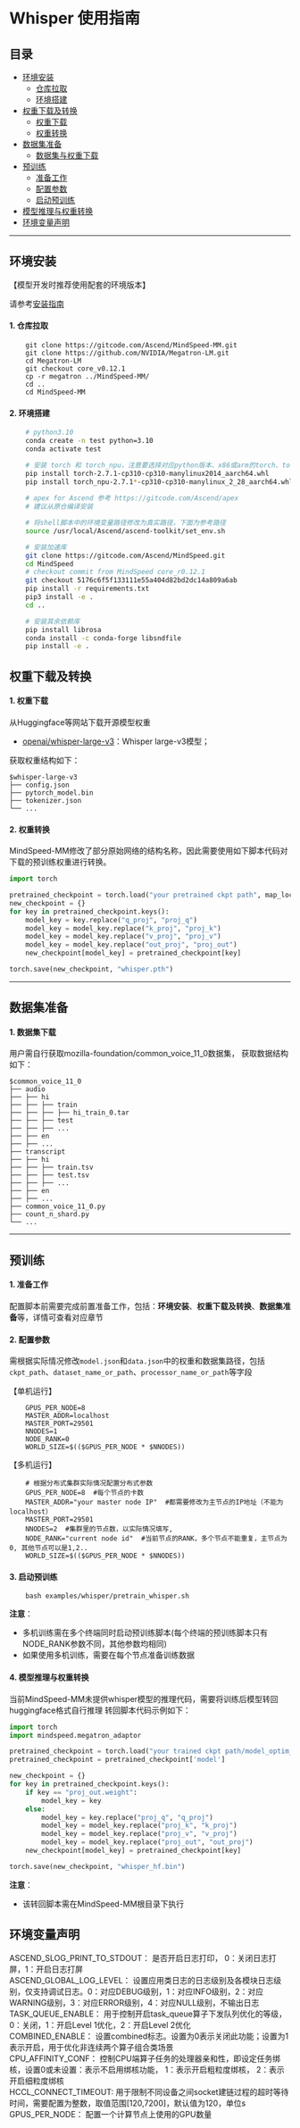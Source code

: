 # Whisper 使用指南

<p align="left">
</p>

## 目录

- [环境安装](#jump1)
  - [仓库拉取](#jump1.1)
  - [环境搭建](#jump1.2)
- [权重下载及转换](#jump2)
  - [权重下载](#jump2.1)
  - [权重转换](#jump2.2)
- [数据集准备](#jump3)
  - [数据集与权重下载](#jump3.1)
- [预训练](#jump4)
  - [准备工作](#jump4.1)
  - [配置参数](#jump4.2)
  - [启动预训练](#jump4.3)
- [模型推理与权重转换](#jump5)
- [环境变量声明](#jump6)

---

<a id="jump1"></a>

## 环境安装

【模型开发时推荐使用配套的环境版本】

请参考[安装指南](https://gitcode.com/Ascend/MindSpeed-MM/blob/master/docs/user-guide/installation.md)

<a id="jump1.1"></a>

#### 1. 仓库拉取

```shell
    git clone https://gitcode.com/Ascend/MindSpeed-MM.git 
    git clone https://github.com/NVIDIA/Megatron-LM.git
    cd Megatron-LM
    git checkout core_v0.12.1
    cp -r megatron ../MindSpeed-MM/
    cd ..
    cd MindSpeed-MM
```

<a id="jump1.2"></a>

#### 2. 环境搭建

```bash
    # python3.10
    conda create -n test python=3.10
    conda activate test

    # 安装 torch 和 torch_npu，注意要选择对应python版本、x86或arm的torch、torch_npu及apex包
    pip install torch-2.7.1-cp310-cp310-manylinux2014_aarch64.whl 
    pip install torch_npu-2.7.1*-cp310-cp310-manylinux_2_28_aarch64.whl
    
    # apex for Ascend 参考 https://gitcode.com/Ascend/apex
    # 建议从原仓编译安装

    # 将shell脚本中的环境变量路径修改为真实路径，下面为参考路径
    source /usr/local/Ascend/ascend-toolkit/set_env.sh 

    # 安装加速库
    git clone https://gitcode.com/Ascend/MindSpeed.git
    cd MindSpeed
    # checkout commit from MindSpeed core_r0.12.1
    git checkout 5176c6f5f133111e55a404d82bd2dc14a809a6ab
    pip install -r requirements.txt 
    pip3 install -e .
    cd ..

    # 安装其余依赖库
    pip install librosa
    conda install -c conda-forge libsndfile
    pip install -e .
```

<a id="jump2"></a>

## 权重下载及转换

<a id="jump2.1"></a>

#### 1. 权重下载

从Huggingface等网站下载开源模型权重

- [openai/whisper-large-v3](https://huggingface.co/openai/whisper-large-v3/tree/main)：Whisper large-v3模型；

获取权重结构如下：

   ```
   $whisper-large-v3
   ├── config.json
   ├── pytorch_model.bin
   ├── tokenizer.json
   └── ...
   ```

<a id="jump2.2"></a>

#### 2. 权重转换

MindSpeed-MM修改了部分原始网络的结构名称，因此需要使用如下脚本代码对下载的预训练权重进行转换。

```python
import torch

pretrained_checkpoint = torch.load("your pretrained ckpt path", map_location="cpu")
new_checkpoint = {}
for key in pretrained_checkpoint.keys():
    model_key = key.replace("q_proj", "proj_q")
    model_key = model_key.replace("k_proj", "proj_k")
    model_key = model_key.replace("v_proj", "proj_v")
    model_key = model_key.replace("out_proj", "proj_out")
    new_checkpoint[model_key] = pretrained_checkpoint[key]

torch.save(new_checkpoint, "whisper.pth")
```

---

<a id="jump3"></a>

## 数据集准备

<a id="jump3.1"></a>

#### 1. 数据集下载

用户需自行获取mozilla-foundation/common_voice_11_0数据集，
获取数据结构如下：

   ```
   $common_voice_11_0
   ├── audio
   ├── ├── hi
   ├── ├── ├── train
   ├── ├── ├── ├── hi_train_0.tar
   ├── ├── ├── test
   ├── ├── ├── ...
   ├── ├── en
   ├── ├── ...
   ├── transcript
   ├── ├── hi
   ├── ├── ├── train.tsv
   ├── ├── ├── test.tsv
   ├── ├── ├── ...
   ├── ├── en
   ├── ├── ...
   ├── common_voice_11_0.py
   ├── count_n_shard.py
   └── ...
   ```

---

<a id="jump4"></a>

## 预训练

<a id="jump4.1"></a>

#### 1. 准备工作

配置脚本前需要完成前置准备工作，包括：**环境安装**、**权重下载及转换**、**数据集准备**等，详情可查看对应章节

<a id="jump4.2"></a>

#### 2. 配置参数

需根据实际情况修改`model.json`和`data.json`中的权重和数据集路径，包括`ckpt_path`、`dataset_name_or_path`、`processor_name_or_path`等字段

【单机运行】

```shell
    GPUS_PER_NODE=8
    MASTER_ADDR=localhost
    MASTER_PORT=29501
    NNODES=1  
    NODE_RANK=0  
    WORLD_SIZE=$(($GPUS_PER_NODE * $NNODES))
```

【多机运行】

```shell
    # 根据分布式集群实际情况配置分布式参数
    GPUS_PER_NODE=8  #每个节点的卡数
    MASTER_ADDR="your master node IP"  #都需要修改为主节点的IP地址（不能为localhost）
    MASTER_PORT=29501
    NNODES=2  #集群里的节点数，以实际情况填写,
    NODE_RANK="current node id"  #当前节点的RANK，多个节点不能重复，主节点为0, 其他节点可以是1,2..
    WORLD_SIZE=$(($GPUS_PER_NODE * $NNODES))
```

<a id="jump4.3"></a>

#### 3. 启动预训练

```shell
    bash examples/whisper/pretrain_whisper.sh
```

**注意**：

- 多机训练需在多个终端同时启动预训练脚本(每个终端的预训练脚本只有NODE_RANK参数不同，其他参数均相同)
- 如果使用多机训练，需要在每个节点准备训练数据

<a id="jump5"></a>

#### 4. 模型推理与权重转换

当前MindSpeed-MM未提供whisper模型的推理代码，需要将训练后模型转回huggingface格式自行推理
转回脚本代码示例如下：

```python
import torch
import mindspeed.megatron_adaptor

pretrained_checkpoint = torch.load("your trained ckpt path/model_optim_rng.pt", map_location="cpu")
pretrained_checkpoint = pretrained_checkpoint['model']

new_checkpoint = {}
for key in pretrained_checkpoint.keys():
    if key == "proj_out.weight":
        model_key = key
    else:
        model_key = key.replace("proj_q", "q_proj")
        model_key = model_key.replace("proj_k", "k_proj")
        model_key = model_key.replace("proj_v", "v_proj")
        model_key = model_key.replace("proj_out", "out_proj")
    new_checkpoint[model_key] = pretrained_checkpoint[key]

torch.save(new_checkpoint, "whisper_hf.bin")
```

**注意**：

- 该转回脚本需在MindSpeed-MM根目录下执行
<a id="jump6"></a>

## 环境变量声明

ASCEND_SLOG_PRINT_TO_STDOUT： 是否开启日志打印， 0：关闭日志打屏，1：开启日志打屏  
ASCEND_GLOBAL_LOG_LEVEL： 设置应用类日志的日志级别及各模块日志级别，仅支持调试日志。0：对应DEBUG级别，1：对应INFO级别，2：对应WARNING级别，3：对应ERROR级别，4：对应NULL级别，不输出日志  
TASK_QUEUE_ENABLE： 用于控制开启task_queue算子下发队列优化的等级，0：关闭，1：开启Level 1优化，2：开启Level 2优化  
COMBINED_ENABLE： 设置combined标志。设置为0表示关闭此功能；设置为1表示开启，用于优化非连续两个算子组合类场景  
CPU_AFFINITY_CONF： 控制CPU端算子任务的处理器亲和性，即设定任务绑核，设置0或未设置：表示不启用绑核功能， 1：表示开启粗粒度绑核， 2：表示开启细粒度绑核  
HCCL_CONNECT_TIMEOUT:  用于限制不同设备之间socket建链过程的超时等待时间，需要配置为整数，取值范围[120,7200]，默认值为120，单位s  
GPUS_PER_NODE： 配置一个计算节点上使用的GPU数量
